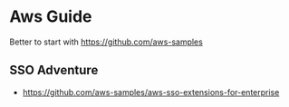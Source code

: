 # Aws Guide

Better to start with https://github.com/aws-samples

## SSO Adventure

- https://github.com/aws-samples/aws-sso-extensions-for-enterprise
